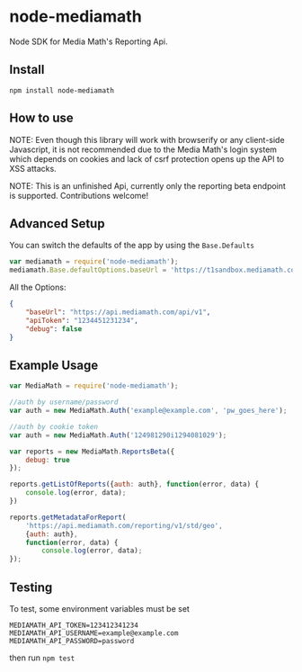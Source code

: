 # node-mediamath
Node SDK for Media Math's Reporting Api.

## Install

```
npm install node-mediamath
```

## How to use
NOTE: Even though this library will work with browserify or any client-side Javascript,
it is not recommended due to the Media Math's login system which depends on cookies
and lack of csrf protection opens up the API to XSS attacks.

NOTE: This is an unfinished Api, currently only the
reporting beta endpoint is supported. Contributions welcome!

## Advanced Setup
You can switch the defaults of the app by using the ```Base.Defaults```

```js
var mediamath = require('node-mediamath');
mediamath.Base.defaultOptions.baseUrl = 'https://t1sandbox.mediamath.com/api/';
```

All the Options:

```json
{
    "baseUrl": "https://api.mediamath.com/api/v1",
    "apiToken": "1234451231234",
    "debug": false
}
```

## Example Usage

```js
var MediaMath = require('node-mediamath');

//auth by username/password
var auth = new MediaMath.Auth('example@example.com', 'pw_goes_here');

//auth by cookie token
var auth = new MediaMath.Auth('124981290i1294081029');

var reports = new MediaMath.ReportsBeta({
    debug: true
});

reports.getListOfReports({auth: auth}, function(error, data) {
    console.log(error, data);
})

reports.getMetadataForReport(
    'https://api.mediamath.com/reporting/v1/std/geo',
    {auth: auth},
    function(error, data) {
        console.log(error, data);
});
```

## Testing
To test, some environment variables must be set
```
MEDIAMATH_API_TOKEN=123412341234
MEDIAMATH_API_USERNAME=example@example.com
MEDIAMATH_API_PASSWORD=password
```
then run ```npm test```
